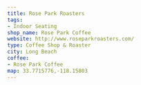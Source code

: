 ```yaml
---
title: Rose Park Roasters
tags:
- Indoor Seating
shop_name: Rose Park Coffee
website: http://www.roseparkroasters.com/
type: Coffee Shop & Roaster
city: Long Beach
coffee:
- Rose Park Coffee
map: 33.7715776,-118.15803
---
```

